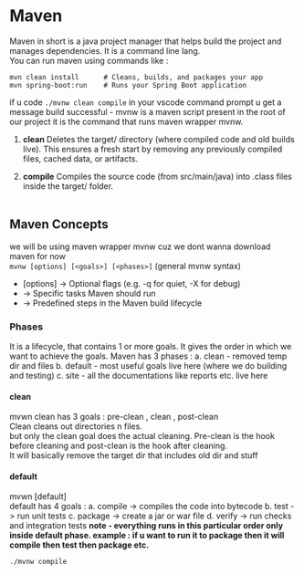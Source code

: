 # Maven
Maven in short is a java project manager that helps build the project and manages dependencies. It is a command line lang. 
<br>You can run maven using commands like : 
```
mvn clean install      # Cleans, builds, and packages your app
mvn spring-boot:run    # Runs your Spring Boot application

```
if u code `./mvnw clean compile` in your vscode command prompt u get a message build successful - mvnw is a maven script present in the root of our project it is the command that runs maven wrapper mvnw. <br>
1. **clean**
Deletes the target/ directory (where compiled code and old builds live).
This ensures a fresh start by removing any previously compiled files, cached data, or artifacts.

2. **compile**
Compiles the source code (from src/main/java) into .class files inside the target/ folder.
<br><br>
## Maven Concepts 
we will be using maven wrapper mvnw cuz we dont wanna download maven for now <br>
`mvnw [options] [<goals>] [<phases>]` (general mvnw syntax) <br>
- [options]	 -> Optional flags (e.g. -q for quiet, -X for debug)
- <goals>	-> Specific tasks Maven should run
- <phases> -> Predefined steps in the Maven build lifecycle
###  Phases 
It is a lifecycle, that contains 1 or more goals. It gives the order in which we want to achieve the goals. Maven has 3 phases :
a. clean - removed temp dir and files
b. default - most useful goals live here (where we do building and testing)
c. site - all the documentations like reports etc. live here
#### clean
mvwn clean has 3 goals : pre-clean , clean , post-clean <br> 
Clean cleans out directories n files.<br>
but only the clean goal does the actual cleaning. Pre-clean is the hook before cleaning and post-clean is the hook after cleaning.<br>
It will basically remove the target dir that includes old dir and stuff
#### default 
mvwn [default]
<br>default has 4 goals : 
a. compile -> compiles the code into bytecode
b. test -> run unit tests
c. package -> create a jar or war file
d. verify -> run checks and integration tests
**note - everything runs in this particular order only inside default phase. example : if u want to run it to package then it will compile then test then package etc.**
```
./mvnw compile 
```




